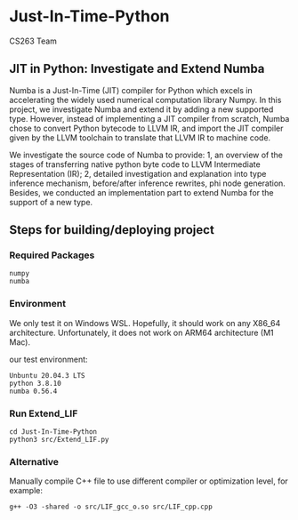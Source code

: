 # Just-In-Time-Python

CS263 Team

## JIT in Python: Investigate and Extend Numba

Numba is a Just-In-Time (JIT) compiler for Python which excels in accelerating the widely used numerical computation library Numpy. In this project, we investigate Numba and extend it by adding a new supported type. However, instead of implementing a JIT compiler from scratch, Numba chose to convert Python bytecode to LLVM IR, and import the JIT compiler given by the LLVM toolchain to translate that LLVM IR to machine code. 

We investigate the source code of Numba to provide: 1, an overview of the stages of transferring native python byte code to LLVM Intermediate Representation (IR); 2, detailed investigation and explanation into type inference mechanism, before/after inference rewrites, phi node generation. Besides, we conducted an implementation part to extend Numba for the support of a new type.


## Steps for building/deploying project

### Required Packages
```
numpy
numba
```

### Environment

We only test it on Windows WSL. Hopefully, it should work on any X86_64 architecture.  Unfortunately, it does not work on ARM64 architecture (M1 Mac).

our test environment:
```
Unbuntu 20.04.3 LTS
python 3.8.10
numba 0.56.4
```
### Run Extend_LIF
```
cd Just-In-Time-Python
python3 src/Extend_LIF.py
```

### Alternative
Manually compile C++ file to use different compiler or optimization level, for example:
```
g++ -O3 -shared -o src/LIF_gcc_o.so src/LIF_cpp.cpp
```

